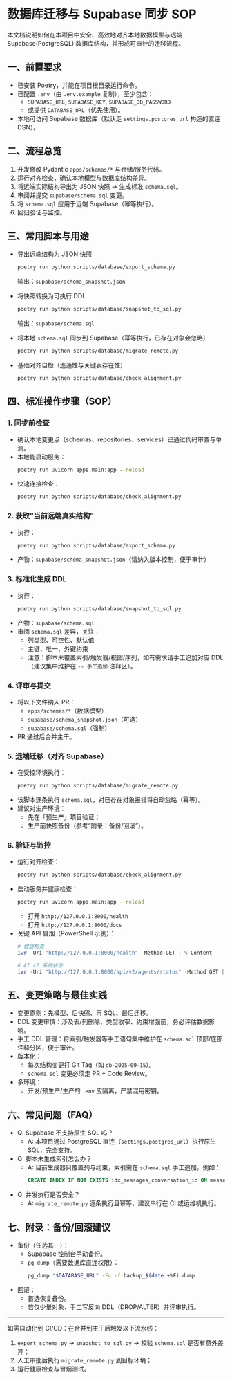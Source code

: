 # 数据库迁移与 Supabase 同步 SOP

本文档说明如何在本项目中安全、高效地对齐本地数据模型与远端 Supabase(PostgreSQL) 数据库结构，并形成可审计的迁移流程。

## 一、前置要求
- 已安装 Poetry，并能在项目根目录运行命令。
- 已配置 `.env`（由 `.env.example` 复制），至少包含：
  - `SUPABASE_URL`, `SUPABASE_KEY`, `SUPABASE_DB_PASSWORD`
  - 或提供 `DATABASE_URL`（优先使用）。
- 本地可访问 Supabase 数据库（默认走 `settings.postgres_url` 构造的直连 DSN）。

## 二、流程总览
1) 开发修改 Pydantic `apps/schemas/*` 与仓储/服务代码。
2) 运行对齐检查，确认本地模型与数据库结构差异。
3) 将远端实际结构导出为 JSON 快照 → 生成标准 `schema.sql`。
4) 审阅并提交 `supabase/schema.sql` 变更。
5) 将 `schema.sql` 应用于远端 Supabase（幂等执行）。
6) 回归验证与监控。

## 三、常用脚本与用途
- 导出远端结构为 JSON 快照
  ```bash
  poetry run python scripts/database/export_schema.py
  ```
  输出：`supabase/schema_snapshot.json`

- 将快照转换为可执行 DDL
  ```bash
  poetry run python scripts/database/snapshot_to_sql.py
  ```
  输出：`supabase/schema.sql`

- 将本地 `schema.sql` 同步到 Supabase（幂等执行，已存在对象会忽略）
  ```bash
  poetry run python scripts/database/migrate_remote.py
  ```

- 基础对齐自检（连通性与关键表存在性）
  ```bash
  poetry run python scripts/database/check_alignment.py
  ```

## 四、标准操作步骤（SOP）
### 1. 同步前检查
- 确认本地变更点（schemas、repositories、services）已通过代码审查与单测。
- 本地能启动服务：
  ```bash
  poetry run uvicorn apps.main:app --reload
  ```
- 快速连接检查：
  ```bash
  poetry run python scripts/database/check_alignment.py
  ```

### 2. 获取“当前远端真实结构”
- 执行：
  ```bash
  poetry run python scripts/database/export_schema.py
  ```
- 产物：`supabase/schema_snapshot.json`（请纳入版本控制，便于审计）

### 3. 标准化生成 DDL
- 执行：
  ```bash
  poetry run python scripts/database/snapshot_to_sql.py
  ```
- 产物：`supabase/schema.sql`
- 审阅 `schema.sql` 差异，关注：
  - 列类型、可空性、默认值
  - 主键、唯一、外键约束
  - 注意：脚本未覆盖索引/触发器/视图/序列，如有需求请手工追加对应 DDL（建议集中维护在 `-- 手工追加` 注释区）。

### 4. 评审与提交
- 将以下文件纳入 PR：
  - `apps/schemas/*`（数据模型）
  - `supabase/schema_snapshot.json`（可选）
  - `supabase/schema.sql`（强制）
- PR 通过后合并主干。

### 5. 远端迁移（对齐 Supabase）
- 在受控环境执行：
  ```bash
  poetry run python scripts/database/migrate_remote.py
  ```
- 该脚本逐条执行 `schema.sql`，对已存在对象报错将自动忽略（幂等）。
- 建议对生产环境：
  - 先在「预生产」项目验证；
  - 生产前快照备份（参考“附录：备份/回滚”）。

### 6. 验证与监控
- 运行对齐检查：
  ```bash
  poetry run python scripts/database/check_alignment.py
  ```
- 启动服务并健康检查：
  ```bash
  poetry run uvicorn apps.main:app --reload
  ```
  - 打开 `http://127.0.0.1:8000/health`
  - 打开 `http://127.0.0.1:8000/docs`
- 关键 API 冒烟（PowerShell 示例）：
  ```powershell
  # 健康检查
  iwr -Uri "http://127.0.0.1:8000/health" -Method GET | % Content

  # AI v2 系统状态
  iwr -Uri "http://127.0.0.1:8000/api/v2/agents/status" -Method GET | % Content
  ```

## 五、变更策略与最佳实践
- 变更原则：先模型、后快照、再 SQL、最后迁移。
- DDL 变更审慎：涉及表/列删除、类型收窄、约束增强前，务必评估数据影响。
- 手工 DDL 管理：将索引/触发器等手工语句集中维护在 `schema.sql` 顶部/底部注释分区，便于审计。
- 版本化：
  - 每次结构变更打 Git Tag（如 `db-2025-09-15`）。
  - `schema.sql` 变更必须走 PR + Code Review。
- 多环境：
  - 开发/预生产/生产的 `.env` 应隔离，严禁混用密钥。

## 六、常见问题（FAQ）
- Q: Supabase 不支持原生 SQL 吗？
  - A: 本项目通过 PostgreSQL 直连（`settings.postgres_url`）执行原生 SQL，完全支持。
- Q: 脚本未生成索引怎么办？
  - A: 目前生成器只覆盖列与约束，索引需在 `schema.sql` 手工追加，例如：
    ```sql
    CREATE INDEX IF NOT EXISTS idx_messages_conversation_id ON messages(conversation_id);
    ```
- Q: 并发执行是否安全？
  - A: `migrate_remote.py` 逐条执行且幂等，建议串行在 CI 或运维机执行。

## 七、附录：备份/回滚建议
- 备份（任选其一）：
  - Supabase 控制台手动备份。
  - `pg_dump`（需要数据库直连权限）：
    ```bash
    pg_dump "$DATABASE_URL" -Fc -f backup_$(date +%F).dump
    ```
- 回滚：
  - 首选恢复备份。
  - 若仅少量对象，手工写反向 DDL（DROP/ALTER）并评审执行。

---
如需自动化到 CI/CD：在合并到主干后触发以下流水线：
1) `export_schema.py` → `snapshot_to_sql.py` → 校验 `schema.sql` 是否有意外差异；
2) 人工审批后执行 `migrate_remote.py` 到目标环境；
3) 运行健康检查与冒烟测试。
